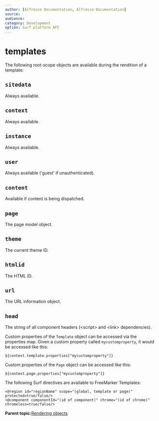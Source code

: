 ```yaml
---
author: [Alfresco Documentation, Alfresco Documentation]
source: 
audience: 
category: Development
option: Surf platform API
---
```


# templates

The following root-scope objects are available during the rendition of a template:

## `sitedata`

Always available.

## `context`

Always available.

## `instance`

Always available.

## `user`

Always available \('guest' if unauthenticated\).

## `content`

Available if content is being dispatched.

## `page`

The page model object.

## `theme`

The current theme ID.

## `htmlid`

The HTML ID.

## `url`

The URL information object.

## `head`

The string of all component headers \(<script\> and <link\> dependencies\).

Custom properties of the `Template` object can be accessed via the properties map. Given a custom property called `mycustomproperty`, it would be accessed like this:

```
${context.template.properties["mycustomproperty"]}
```

Custom properties of the `Page` object can be accessed like this:

```
${context.page.properties["mycustomproperty"]}
```

The following Surf directives are available to FreeMarker Templates:

```
<@region id="regionName" scope="(global, template or page)" protected=true/false/>
<@component componentId="(id of component)" chrome="(id of chrome)" chromeless=true/false/>
```

**Parent topic:**[Rendering objects](../references/APISurf-renderingobjects.md)

